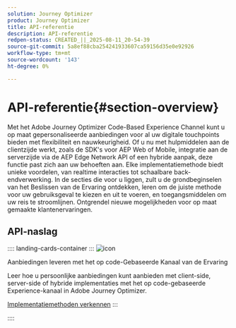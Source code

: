 ```yaml
---
solution: Journey Optimizer
product: Journey Optimizer
title: API-referentie
description: API-referentie
redpen-status: CREATED_||_2025-08-11_20-54-39
source-git-commit: 5a8ef88cba254241933607ca59156d35e0e92926
workflow-type: tm+mt
source-wordcount: '143'
ht-degree: 0%

---
```



# API-referentie{#section-overview}

Met het Adobe Journey Optimizer Code-Based Experience Channel kunt u op maat gepersonaliseerde aanbiedingen voor al uw digitale touchpoints bieden met flexibiliteit en nauwkeurigheid. Of u nu met hulpmiddelen aan de clientzijde werkt, zoals de SDK&#39;s voor AEP Web of Mobile, integratie aan de serverzijde via de AEP Edge Network API of een hybride aanpak, deze functie past zich aan uw behoeften aan. Elke implementatiemethode biedt unieke voordelen, van realtime interacties tot schaalbare back-endverwerking. In de secties die voor u liggen, zult u de grondbeginselen van het Beslissen van de Ervaring ontdekken, leren om de juiste methode voor uw gebruiksgeval te kiezen en uit te voeren, en toegangsmiddelen om uw reis te stroomlijnen. Ontgrendel nieuwe mogelijkheden voor op maat gemaakte klantenervaringen.

## API-naslag

:::: landing-cards-container
:::
![icon]( https://cdn.experienceleague.adobe.com/icons/code-branch.svg)

Aanbiedingen leveren met het op code-Gebaseerde Kanaal van de Ervaring

Leer hoe u persoonlijke aanbiedingen kunt aanbieden met client-side, server-side of hybride implementaties met het op code-gebaseerde Experience-kanaal in Adobe Journey Optimizer.

[Implementatiemethoden verkennen](../using/experience-decisioning/api-reference/deliver.md)
:::

::::
